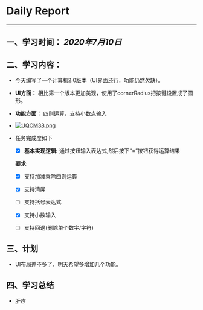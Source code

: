 # Daily Report

--------

## 一、学习时间： *2020年7月10日*

## 二、学习内容：

* 今天编写了一个计算机2.0版本（UI界面还行，功能仍然欠缺）。

* **UI方面：** 相比第一个版本更加美观，使用了cornerRadius把按键设置成了圆形。

* **功能方面：** 四则运算，支持小数点输入

* [![UQCM38.png](https://s1.ax1x.com/2020/07/11/UQCM38.png)](https://imgchr.com/i/UQCM38)

* 任务完成度如下

  - [x] **基本实现逻辑:**   通过按钮输入表达式,然后按下“=”按钮获得运算结果

  **要求:**

  - [x] 支持加减乘除四则运算
  - [x] 支持清屏

  - [ ] 支持括号表达式
  - [x] 支持小数输入 
  - [ ] 支持回退(删除单个数字/字符)



## 三、计划

* UI布局差不多了，明天希望多增加几个功能。




## 四、学习总结

* 肝疼

